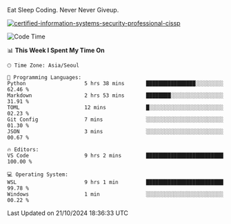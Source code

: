 Eat Sleep Coding.
Never Never Giveup.

[![certified-information-systems-security-professional-cissp](https://user-images.githubusercontent.com/44606727/157613689-acd84ec6-5f8f-4e79-89d9-a8d51f033634.png)](https://www.credly.com/badges/f394a010-85a0-450b-9136-8043af01d71c/public_url)

<!--START_SECTION:waka-->
![Code Time](http://img.shields.io/badge/Code%20Time-3%2C521%20hrs%202%20mins-blue)

📊 **This Week I Spent My Time On** 

```text
🕑︎ Time Zone: Asia/Seoul

💬 Programming Languages: 
Python                   5 hrs 38 mins       ████████████████░░░░░░░░░   62.46 % 
Markdown                 2 hrs 53 mins       ████████░░░░░░░░░░░░░░░░░   31.91 % 
TOML                     12 mins             █░░░░░░░░░░░░░░░░░░░░░░░░   02.23 % 
Git Config               7 mins              ░░░░░░░░░░░░░░░░░░░░░░░░░   01.30 % 
JSON                     3 mins              ░░░░░░░░░░░░░░░░░░░░░░░░░   00.67 % 

🔥 Editors: 
VS Code                  9 hrs 2 mins        █████████████████████████   100.00 % 

💻 Operating System: 
WSL                      9 hrs 1 min         █████████████████████████   99.78 % 
Windows                  1 min               ░░░░░░░░░░░░░░░░░░░░░░░░░   00.22 % 
```


 Last Updated on 21/10/2024 18:36:33 UTC
<!--END_SECTION:waka-->

